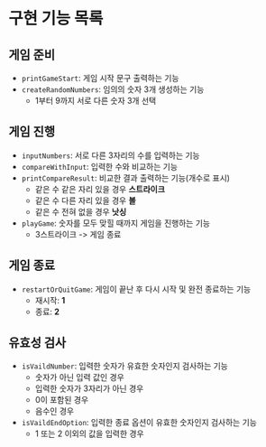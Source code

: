 # 구현 기능 목록  

## 게임 준비
- `printGameStart`: 게임 시작 문구 출력하는 기능
- `createRandomNumbers`: 임의의 숫자 3개 생성하는 기능
    - 1부터 9까지 서로 다른 숫자 3개 선택

## 게임 진행
- `inputNumbers`: 서로 다른 3자리의 수를 입력하는 기능
- `compareWithInput`: 입력한 수와 비교하는 기능
- `printCompareResult`: 비교한 결과 출력하는 기능(개수로 표시)
    - 같은 수 같은 자리 있을 경우 **스트라이크**
    - 같은 수 다른 자리 있을 경우 **볼**
    - 같은 수 전혀 없을 경우 **낫싱**
- `playGame`: 숫자를 모두 맞힐 때까지 게임을 진행하는 기능
    - 3스트라이크 -> 게임 종료

## 게임 종료
- `restartOrQuitGame`: 게임이 끝난 후 다시 시작 및 완전 종료하는 기능
    - 재시작: **1**
    - 종료: **2**

## 유효성 검사
- `isVaildNumber`: 입력한 숫자가 유효한 숫자인지 검사하는 기능
    - 숫자가 아닌 입력 값인 경우
    - 입력한 숫자가 3자리가 아닌 경우
    - 0이 포함된 경우
    - 음수인 경우
- `isVaildEndOption`: 입력한 종료 옵션이 유효한 숫자인지 검사하는 기능
    - 1 또는 2 이외의 값을 입력한 경우
